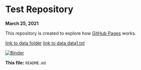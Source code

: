 # Test Repository
**March 25, 2021**

This repository is created to explore how [GitHub Pages](https://pages.github.com) works.

[link to data folder](data)
[link to data data1.txt](data/data1.txt)

[![Binder](https://mybinder.org/badge_logo.svg)](https://mybinder.org/v2/gh/mshaneburns/test-repo/HEAD)

**This file:** `README.md`
